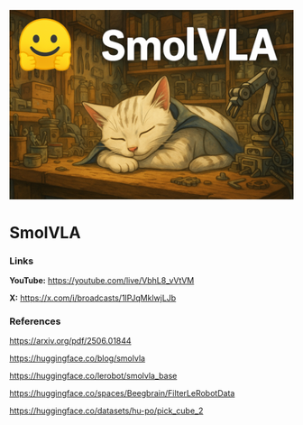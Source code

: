 ![thumbnail](thumbnail.png)

# SmolVLA

### Links

**YouTube:** https://youtube.com/live/VbhL8_vVtVM

**X:** https://x.com/i/broadcasts/1lPJqMklwjLJb

### References

https://arxiv.org/pdf/2506.01844

https://huggingface.co/blog/smolvla

https://huggingface.co/lerobot/smolvla_base

https://huggingface.co/spaces/Beegbrain/FilterLeRobotData

https://huggingface.co/datasets/hu-po/pick_cube_2